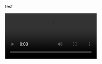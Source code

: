 test



<video src="https://github.com/igubanov/jira-gource/assets/133564049/a1f4ea32-5ce3-4750-8b84-ce1cde4e3fed" />
